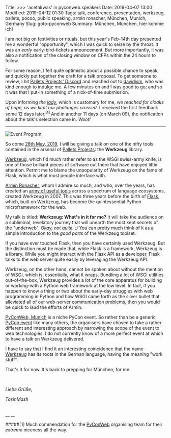 Title: >>> 'acetakwas' in pyconweb.speakers
Date: 2019-04-07 13:00
Modified: 2019-04-12 01:30
Tags: talk, conference, presentation, werkzeug, pallets, pocoo, public speaking, armin ronacher, München, Munich, Germany
Slug: goto-pyconweb
Summary: München, München, hier komme ich!



I am not big on festivities or rituals, but this year's Feb-14th day presented me 
a wonderful "opportunity", which I was quick to seize by the throat. It was an 
*early* early-bird-tickets announcement. But more importantly, it was also a 
notification of the closing window on CFPs within the 24 hours to follow.

For some reason, I felt quite optimistic about a possible chance to speak, and 
quickly put together the draft for a talk proposal. To get someone to review, I hit 
[Pallets Projects' Discord](https://discord.gg/ZVcuNu) and reached out to 
[davidism](https://twitter.com/davidism), who was kind enough to indulge me. A 
few minutes on and I was good to go; and so it was that I put-in something of a 
nick-of-time submission.

Upon informing _the [lady](https://twitter.com/yinye_m)_, which is customary for 
me, _we reached for cloaks of hope, as we kept our phalanges crossed._ 
I received the first feedback some 12 days later.<sup>__[1]__</sup> And in another 11 days 
(on March 09), the notification about the talk's selection came in. _Woot!_


---
![Event Program.]({attach}images/pyconweb-program-werkzeug-acetakwas.png)


So come [26th May, 2019](https://pyconweb.com/talks/26-05-2019/werkzeug-whats-in-it-for-me), 
I will be giving a talk on one of the nifty tools contained in the arsenal of 
[Pallets Projects](https://palletsprojects.com/): the **Werkzeug** library.

[Werkzeug](https://palletsprojects.com/p/werkzeug/), which I'd much rather refer 
to as the WSGI swiss-army knife, is one of those brilliant pieces of software 
out there that have enjoyed little attention. Permit me to blame the 
unpopularity of Werkzeug on the fame of Flask, which is what most people 
interface with.

[Armin Ronacher](http://lucumr.pocoo.org/about/), whom I admire so much, and 
who, over the years, has created an [army of useful tools](http://lucumr.pocoo.org/projects/) 
across a spectrum of language ecosystems, created Werkzeug in 2007. This was 
three years before the birth of [Flask](https://palletsprojects.com/p/flask/), 
which, built on Werkzeug, has become the quintessential Python microframework 
for the web.

My talk is titled: **Werkzeug: What's in it for me?** It will take the audience 
on a subliminal, revelatory journey that will unearth the most kept secrets of 
the "underweb". _Okay, not quite. ;)_ You can pretty much think of it as a simple 
introduction to the _good parts_ of the Werkzeug toolset.

If you have ever touched Flask, then you have certainly used Werkzeug. But the 
distinction must be made that, while Flask is a framework, Werkzeug is a library.
While you might interact with the Flask API as a developer, Flask talks to the web 
server quite easily by leveraging the Werkzeug API. 

Werkzeug, on the other hand, cannot be spoken about without the mention of 
[WSGI](https://wsgi.readthedocs.io/en/latest/), which is, essentially, what it 
wraps. Bundling a lot of WSGI utilities out-of-the-box, Werkzeug provides a lot of 
the core apparatus for building or working-with a Python web framework at the low 
level. In fact, if you happen to know a thing or two about the early-day 
struggles with web programming in Python and how WSGI came forth as the silver 
bullet that alleviated all of our web-server communication problems, then you 
would be quick to laud the efforts of Armin.


[PyConWeb, Munich](https://pyconweb.com/) is a niche PyCon event. So rather than be a 
generic [PyCon event](http://pycon.org/) like many others, the organisers have 
chosen to take a rather different and interesting approach by narrowing the 
scope of the event to web technologies. I do not currently know of a more 
perfect event at which to have a talk on Werkzeug delivered.

I have to say that I find it an interesting coincidence that the name 
[Werkzeug](https://en.wiktionary.org/wiki/Werkzeug#Etymology) has its roots in 
the German language, having the meaning "work stuff".

That's it for now. It's back to prepping for München, for me.

<br/>

_Liebe Grüße,_ 

_TosinMash_


<br/>
__ __

#####[1] Much commendation for the [PyConWeb](https://twitter.com/pyconweb) organising team for their _extreme_ niceness all the way.
